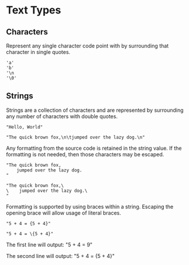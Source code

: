 # Text Types

## Characters
Represent any single character code point with by surrounding that character in single quotes.

```
'a'
'b'
'\n
'\0'
```

## Strings
Strings are a collection of characters and are represented by surrounding any number of characters with double quotes.

```
"Hello, World"

"The quick brown fox,\n\tjumped over the lazy dog.\n"
```

Any formatting from the source code is retained in the string value. If the formatting is not needed, then those characters may be escaped.

```
"The quick brown fox,
    jumped over the lazy dog.
"

"The quick brown fox,\
\    jumped over the lazy dog.\
"
```

Formatting is supported by using braces within a string. Escaping the opening brace will allow usage of literal braces.

```
"5 + 4 = {5 + 4}"

"5 + 4 = \{5 + 4}"
```
The first line will output: "5 + 4 = 9"

The second line will output: "5 + 4 = {5 + 4}"
